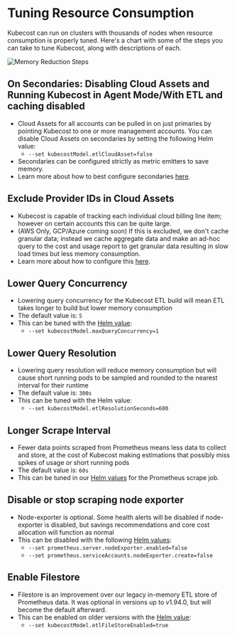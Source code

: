 Tuning Resource Consumption
===============

Kubecost can run on clusters with thousands of nodes when resource consumption is properly tuned. Here's a chart with some of the steps you can take to tune Kubecost, along with descriptions of each.

![Memory Reduction Steps](https://user-images.githubusercontent.com/453512/171096603-0f0b600f-0452-4ae2-a001-e7c4a26e0ad5.png)

## On Secondaries: Disabling Cloud Assets and Running Kubecost in Agent Mode/With ETL and caching disabled

* Cloud Assets for all accounts can be pulled in on just primaries by pointing Kubecost to one or more management accounts. You can disable Cloud Assets on secondaries by setting the following Helm value:
  * `--set kubecostModel.etlCloudAsset=false`
* Secondaries can be configured strictly as metric emitters to save memory.
* Learn more about how to best configure secondaries [here](https://guide.kubecost.com/hc/en-us/articles/4423256582551-Kubecost-Secondary-Clusters).

## Exclude Provider IDs in Cloud Assets

* Kubecost is capable of tracking each individual cloud billing line item; however on certain accounts this can be quite large.
* (AWS Only, GCP/Azure coming soon) If this is excluded, we don't cache granular data; instead we cache aggregate data and make an ad-hoc query to the cost and usage report to get granular data resulting in slow load times but less memory consumption.
* Learn more about how to configure this [here](https://guide.kubecost.com/hc/en-us/articles/4412369153687-Cloud-Integrations#cloud-assets).

## Lower Query Concurrency

* Lowering query concurrency for the Kubecost ETL build will mean ETL takes longer to build but lower memory consumption
* The default value is: `5`
* This can be tuned with the [Helm value](https://github.com/kubecost/cost-analyzer-helm-chart/blob/v1.93.2/cost-analyzer/values.yaml#L272):
  * `--set kubecostModel.maxQueryConcurrency=1`

## Lower Query Resolution

* Lowering query resolution will reduce memory consumption but will cause short running pods to be sampled and rounded to the nearest interval for their runtime
* The default value is: `300s`
* This can be tuned with the Helm value:
  * `--set kubecostModel.etlResolutionSeconds=600`

## Longer Scrape Interval

* Fewer data points scraped from Prometheus means less data to collect and store, at the cost of Kubecost making estimations that possibly miss spikes of usage or short running pods
* The default value is: `60s`
* This can be tuned in our [Helm values](https://github.com/kubecost/cost-analyzer-helm-chart/blob/v1.93.2/cost-analyzer/values.yaml#L389) for the  Prometheus scrape job.

## Disable or stop scraping node exporter

* Node-exporter is optional. Some health alerts will be disabled if node-exporter is disabled, but savings recommendations and core cost allocation will function as normal
* This can be disabled with the following [Helm values](https://github.com/kubecost/cost-analyzer-helm-chart/blob/v1.93.2/cost-analyzer/values.yaml#L442):
  * `--set prometheus.server.nodeExporter.enabled=false`
  * `--set prometheus.serviceAccounts.nodeExporter.create=false`

## Enable Filestore

* Filestore is an improvement over our legacy in-memory ETL store of Prometheus data. It was optional in versions up to v1.94.0, but will become the default afterward.
* This can be enabled on older versions with the [Helm value](https://github.com/kubecost/cost-analyzer-helm-chart/blob/v1.94.3/cost-analyzer/values.yaml#L271):
  * `--set kubecostModel.etlFileStoreEnabled=true`

<!--- {"article":"6446286863383","section":"1500002777682","permissiongroup":"1500001277122"} --->
